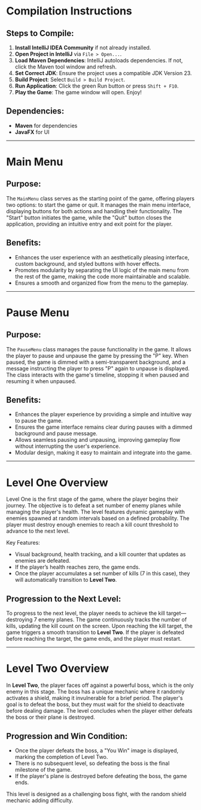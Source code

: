 # Compilation Instructions

## Steps to Compile:
1. **Install IntelliJ IDEA Community** if not already installed.
2. **Open Project in IntelliJ** via `File > Open...`.
3. **Load Maven Dependencies**: IntelliJ autoloads dependencies. If not, click the Maven tool window and refresh.
4. **Set Correct JDK**: Ensure the project uses a compatible JDK Version 23.
5. **Build Project**: Select `Build > Build Project`.
6. **Run Application**: Click the green Run button or press `Shift + F10`.
7. **Play the Game**: The game window will open. Enjoy!

## Dependencies:
- **Maven** for dependencies
- **JavaFX** for UI

---

# Main Menu

## Purpose:
The `MainMenu` class serves as the starting point of the game, offering players two options: to start the game or quit. It manages the main menu interface, displaying buttons for both actions and handling their functionality. The "Start" button initiates the game, while the "Quit" button closes the application, providing an intuitive entry and exit point for the player.

## Benefits:
- Enhances the user experience with an aesthetically pleasing interface, custom background, and styled buttons with hover effects.
- Promotes modularity by separating the UI logic of the main menu from the rest of the game, making the code more maintainable and scalable.
- Ensures a smooth and organized flow from the menu to the gameplay.

---

# Pause Menu

## Purpose:
The `PauseMenu` class manages the pause functionality in the game. It allows the player to pause and unpause the game by pressing the "P" key. When paused, the game is dimmed with a semi-transparent background, and a message instructing the player to press "P" again to unpause is displayed. The class interacts with the game's timeline, stopping it when paused and resuming it when unpaused.

## Benefits:
- Enhances the player experience by providing a simple and intuitive way to pause the game.
- Ensures the game interface remains clear during pauses with a dimmed background and pause message.
- Allows seamless pausing and unpausing, improving gameplay flow without interrupting the user's experience.
- Modular design, making it easy to maintain and integrate into the game.

---

# Level One Overview

Level One is the first stage of the game, where the player begins their journey. The objective is to defeat a set number of enemy planes while managing the player's health. The level features dynamic gameplay with enemies spawned at random intervals based on a defined probability. The player must destroy enough enemies to reach a kill count threshold to advance to the next level.

Key Features:
- Visual background, health tracking, and a kill counter that updates as enemies are defeated.
- If the player’s health reaches zero, the game ends.
- Once the player accumulates a set number of kills (7 in this case), they will automatically transition to **Level Two**.

## Progression to the Next Level:
To progress to the next level, the player needs to achieve the kill target—destroying 7 enemy planes. The game continuously tracks the number of kills, updating the kill count on the screen. Upon reaching the kill target, the game triggers a smooth transition to **Level Two**. If the player is defeated before reaching the target, the game ends, and the player must restart.

---

# Level Two Overview

In **Level Two**, the player faces off against a powerful boss, which is the only enemy in this stage. The boss has a unique mechanic where it randomly activates a shield, making it invulnerable for a brief period. The player's goal is to defeat the boss, but they must wait for the shield to deactivate before dealing damage. The level concludes when the player either defeats the boss or their plane is destroyed.

## Progression and Win Condition:
- Once the player defeats the boss, a "You Win" image is displayed, marking the completion of Level Two.
- There is no subsequent level, so defeating the boss is the final milestone of the game.
- If the player's plane is destroyed before defeating the boss, the game ends.

This level is designed as a challenging boss fight, with the random shield mechanic adding difficulty.
